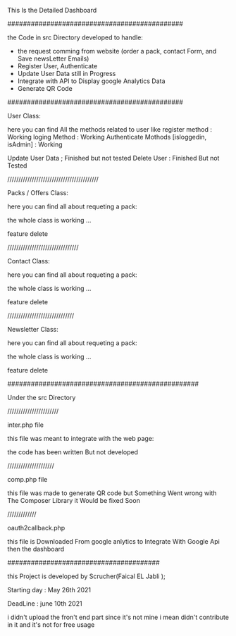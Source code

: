 This Is the Detailed Dashboard 

#############################################

the Code in src Directory developed to handle:

- the request comming from website (order a pack, contact Form, and Save newsLetter Emails)
- Register User, Authenticate 
- Update User Data still in Progress
- Integrate with API to Display google Analytics Data 
- Generate QR Code 

#############################################



User Class: 

here you can find All the methods related to user like 
register method : Working 
loging Method : Working
Authenticate Mothods [isloggedin, isAdmin] : Working

Update User Data ; Finished but not tested 
Delete User : Finished But not Tested 

/////////////////////////////////////////

Packs / Offers Class: 

here you can find all about requeting a pack: 

the whole class is working ...

feature delete

////////////////////////////////

Contact Class: 

here you can find all about requeting a pack: 

the whole class is working ...

feature delete

//////////////////////////////

Newsletter Class: 

here you can find all about requeting a pack: 

the whole class is working ...

feature delete

#################################################

Under the src Directory

///////////////////////

inter.php file 

this file was meant to integrate with the web page: 

the code has been written But not developed 

/////////////////////

comp.php file 

this file was made to generate QR code but Something Went wrong with The Composer Library 
it Would be fixed Soon 

/////////////

oauth2callback.php

this file is Downloaded From google anlytics to Integrate With Google Api then the dashboard

#######################################


this Project is developed by Scrucher(Faical EL Jabli );

Starting day : May 26th 2021

DeadLine : june 10th 2021

i didn't upload the fron't end part since it's not mine i mean didn't contribute in it and it's not for free usage 
